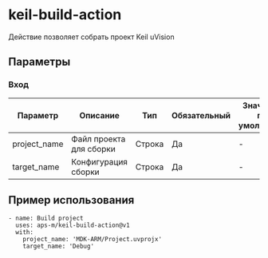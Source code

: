 # keil-build-action

Действие позволяет собрать проект Keil uVision

## Параметры

### Вход

| Параметр     | Описание                | Тип    | Обязательный | Значение по умолчанию |
| ------------ | ----------------------- | ------ | ------------ | --------------------- |
| project_name | Файл проекта для сборки | Строка | Да           | -                     |
| target_name  | Конфигурация сборки     | Строка | Да           | -                     |

## Пример использования

```
- name: Build project
  uses: aps-m/keil-build-action@v1
  with:
    project_name: 'MDK-ARM/Project.uvprojx'
    target_name: 'Debug'
```
